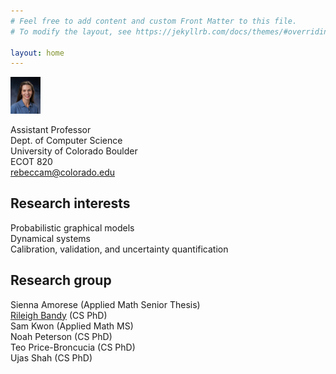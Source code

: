 ```yaml
---
# Feel free to add content and custom Front Matter to this file.
# To modify the layout, see https://jekyllrb.com/docs/themes/#overriding-theme-defaults

layout: home
---
```

<img src="rem.jpg" width="48">

Assistant Professor  
Dept. of Computer Science  
University of Colorado Boulder  
ECOT 820  
rebeccam@colorado.edu

## Research interests
Probabilistic graphical models  
Dynamical systems  
Calibration, validation, and uncertainty quantification  

## Research group  
Sienna Amorese  (Applied Math Senior Thesis)  
[Rileigh Bandy](https://rbandy.github.io/) (CS PhD)  
Sam Kwon (Applied Math MS)  
Noah Peterson (CS PhD)  
Teo Price-Broncucia (CS PhD)  
Ujas Shah (CS PhD)



